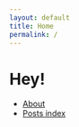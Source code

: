 ```yaml
---
layout: default
title: Home
permalink: /
---
```


# Hey!


- [About](/about/)
- [Posts index](/index/)

